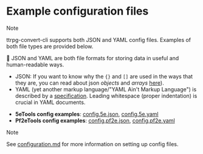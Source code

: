 # Example configuration files

> [!NOTE]
> ttrpg-convert-cli supports both JSON and YAML config files. Examples of both file types are provided below.
>
> 📝 JSON and YAML are both file formats for storing data in useful and human-readable ways.
>
> - JSON: If you want to know why the `{}` and `[]` are used in the ways that they are, you can read about json *objects* and *arrays* [here](https://www.toolsqa.com/rest-assured/what-is-json/)).
> - YAML (yet another markup language/"YAML Ain't Markup Language") is described by a [specification](https://yaml.org/spec/1.2/spec.html). Leading whitespace (proper indentation) is crucial in YAML documents.

- **5eTools config examples**: [config.5e.json](config.5e.json), [config.5e.yaml](config.5e.yaml)
- **Pf2eTools config examples**: [config.pf2e.json](config.pf2e.json), [config.pf2e.yaml](config.pf2e.yaml)

> [!NOTE]
> See [configuration.md](..\docs\configuration.md) for more information on setting up config files.
